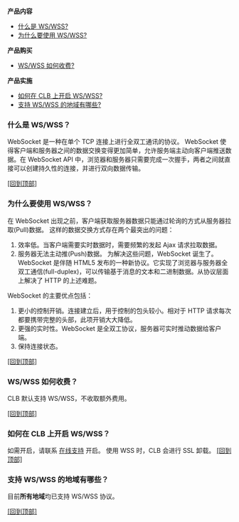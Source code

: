 <span id="1"></span>
**产品内容**
- [什么是 WS/WSS?](#2)
- [为什么要使用 WS/WSS?](#3)

**产品购买**
- [WS/WSS 如何收费?](#4)

**产品实施**
- [如何在 CLB 上开启 WS/WSS?](#5)
- [支持 WS/WSS 的地域有哪些?](#6)




[](id:2)
### 什么是 WS/WSS？
WebSocket 是一种在单个 TCP 连接上进行全双工通讯的协议。
WebSocket 使得客户端和服务器之间的数据交换变得更加简单，允许服务端主动向客户端推送数据。在 WebSocket API 中，浏览器和服务器只需要完成一次握手，两者之间就直接可以创建持久性的连接，并进行双向数据传输。

[[回到顶部]](#1)


[](id:3)
### 为什么要使用 WS/WSS？
在 WebSocket 出现之前，客户端获取服务器数据只能通过轮询的方式从服务器拉取(Pull)数据。
这样的数据交换方式存在两个最突出的问题：
1. 效率低。当客户端需要实时数据时，需要频繁的发起 Ajax 请求拉取数据。
2. 服务器无法主动推(Push)数据。
为解决这些问题，WebSocket 诞生了。WebSocket 是伴随 HTML5 发布的一种新协议。它实现了浏览器与服务器全双工通信(full-duplex)，可以传输基于消息的文本和二进制数据。从协议层面上解决了 HTTP 的上述难题。

WebSocket 的主要优点包括：
1. 更小的控制开销。连接建立后，用于控制的包头较小。相对于 HTTP 请求每次都要携带完整的头部，此项开销大大降低。
2. 更强的实时性。WebSocket 是全双工协议，服务器可实时推动数据给客户端。
3. 保持连接状态。

[[回到顶部]](#1)



[](id:4)
### WS/WSS 如何收费？
CLB 默认支持 WS/WSS，不收取额外费用。

[[回到顶部]](#1)



[](id:5)
### 如何在 CLB 上开启 WS/WSS？
如需开启，请联系 [在线支持](https://cloud.tencent.com/online-service) 开启。
使用 WSS 时，CLB 会进行 SSL 卸载。
[[回到顶部]](#1)



[](id:6)
### 支持 WS/WSS 的地域有哪些？
目前**所有地域**均已支持 WS/WSS 协议。

[[回到顶部]](#1)


